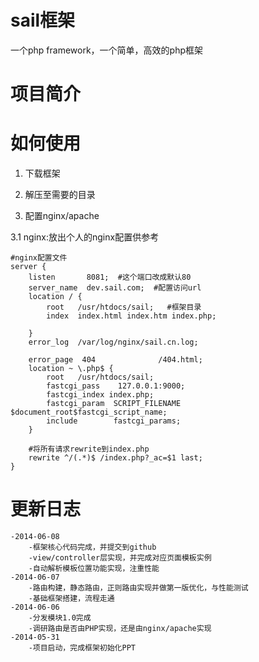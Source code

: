sail框架
====

一个php framework，一个简单，高效的php框架


项目简介
====

如何使用
====
1. 下载框架

2. 解压至需要的目录

3. 配置nginx/apache

  3.1 nginx:放出个人的nginx配置供参考

    #nginx配置文件
    server {
        listen       8081;  #这个端口改成默认80
        server_name  dev.sail.com;  #配置访问url
        location / {
            root   /usr/htdocs/sail;   #框架目录
            index  index.html index.htm index.php;
      
        }
        error_log  /var/log/nginx/sail.cn.log;

        error_page  404              /404.html;
        location ~ \.php$ {
            root   /usr/htdocs/sail;
            fastcgi_pass    127.0.0.1:9000;
            fastcgi_index index.php;
            fastcgi_param  SCRIPT_FILENAME  $document_root$fastcgi_script_name;
            include        fastcgi_params;
        }

        #将所有请求rewrite到index.php
        rewrite ^/(.*)$ /index.php?_ac=$1 last;
    }

更新日志
====
    -2014-06-08
        -框架核心代码完成，并提交到github
        -view/controller层实现，并完成对应页面模板实例
        -自动解析模板位置功能实现，注重性能
    -2014-06-07
        -路由构建，静态路由，正则路由实现并做第一版优化，与性能测试
        -基础框架搭建，流程走通
    -2014-06-06
        -分发模块1.0完成
        -调研路由是否由PHP实现，还是由nginx/apache实现
    -2014-05-31
        -项目启动，完成框架初始化PPT
